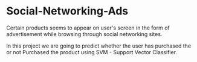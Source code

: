 # Social-Networking-Ads

Certain products seems to appear on user's screen in the form of advertisement while browsing through social networking sites.

In this project we are going to predict whether the user has purchased the or not Purchased the product using SVM - Support Vector Classifier.
